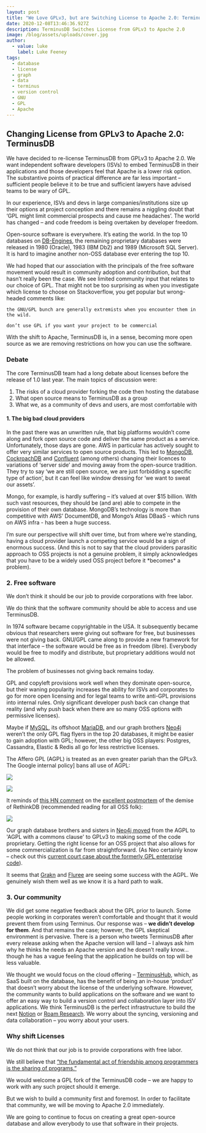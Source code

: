 ```yaml
---
layout: post
title: "We Love GPLv3, but are Switching License to Apache 2.0: TerminusDB"
date: 2020-12-08T13:46:36.927Z
description: TerminusDB Switches License from GPLv3 to Apache 2.0
image: /blog/assets/uploads/cover.jpg
author:
  - value: luke
    label: Luke Feeney
tags:
  - database
  - license
  - graph
  - data
  - terminus
  - version control
  - GNU
  - GPL
  - Apache
---
```

## Changing License from GPLv3 to Apache 2.0: TerminusDB

We have decided to re-license TerminusDB from GPLv3 to Apache 2.0. We want independent software developers (ISVs) to embed TerminusDB in their applications and those developers feel that Apache is a lower risk option. The substantive points of practical difference are far less important – sufficient people believe it to be true and sufficient lawyers have advised teams to be wary of GPL.

In our experience, ISVs and devs in large companies/institutions size up their options at project conception and there remains a niggling doubt that ‘GPL might limit commercial prospects and cause me headaches’. The world has changed – and code freedom is being overtaken by developer freedom.

Open-source software is everywhere. It’s eating the world. In the top 10 databases on [DB-Engines](https://db-engines.com/en/ranking), the remaining proprietary databases were released in 1980 (Oracle), 1983 (IBM Db2) and 1989 (Microsoft SQL Server). It is hard to imagine another non-OSS database ever entering the top 10.

We had hoped that our association with the principals of the free software movement would result in community adoption and contribution, but that hasn’t really been the case. We see limited community input that relates to our choice of GPL. That might not be too surprising as when you investigate which license to choose on Stackoverflow, you get popular but wrong-headed comments like:

`the GNU/GPL bunch are generally extremists when you encounter them in the wild.`

`don’t use GPL if you want your project to be commercial`

With the shift to Apache, TerminusDB is, in a sense, becoming more open source as we are removing restrictions on how you can use the software.

### Debate

The core TerminusDB team had a long debate about licenses before the release of 1.0 last year. The main topics of discussion were:

1. The risks of a cloud provider forking the code then hosting the database
2. What open source means to TerminusDB as a group
3. What we, as a community of devs and users, are most comfortable with

#### 1. The big bad cloud providers

In the past there was an unwritten rule, that big platforms wouldn’t come along and fork open source code and deliver the same product as a service. Unfortunately, those days are gone. AWS in particular has actively sought to offer very similar services to open source products. This led to [MongoDB](https://www.mongodb.com/licensing/server-side-public-license/faq), [CockroachDB](https://www.cockroachlabs.com/blog/oss-relicensing-cockroachdb/) and [Confluent](https://www.confluent.io/confluent-community-license-faq/) (among others) changing their licences to variations of ‘server side’ and moving away from the open-source tradition. They try to say ‘we are still open source, we are just forbidding a specific type of action’, but it can feel like window dressing for ‘we want to sweat our assets’.

Mongo, for example, is hardly suffering – it’s valued at over $15 billion. With such vast resources, they should be (and are) able to compete in the provision of their own database. MongoDB’s technology is more than competitive with AWS’ DocumentDB, and Mongo’s Atlas DBaaS - which runs on AWS infra - has been a huge success.

I’m sure our perspective will shift over time, but from where we’re standing, having a cloud provider launch a competing service would be a sign of enormous success. (And this is not to say that the cloud providers parasitic approach to OSS projects is not a genuine problem, it simply acknowledges that you have to be a widely used OSS project before it \*becomes\* a problem).

### 2. Free software

We don’t think it should be our job to provide corporations with free labor.

We do think that the software community should be able to access and use TerminusDB.

In 1974 software became copyrightable in the USA. It subsequently became obvious that researchers were giving out software for free, but businesses were not giving back. GNU/GPL came along to provide a new framework for that interface – the software would be free as in freedom (libre). Everybody would be free to modify and distribute, but proprietary additions would not be allowed.

The problem of businesses not giving back remains today.

GPL and copyleft provisions work well when they dominate open-source, but their waning popularity increases the ability for ISVs and corporates to go for more open licensing and for legal teams to write anti-GPL provisions into internal rules. Only significant developer push back can change that reality (and why push back when there are so many OSS options with permissive licenses).

Maybe if [MySQL](https://db-engines.com/en/system/MySQL), its offshoot [MariaDB](https://db-engines.com/en/system/MariaDB), and our graph brothers [Neo4j](https://db-engines.com/en/system/Neo4j) weren’t the only GPL flag flyers in the top 20 databases, it might be easier to gain adoption with GPL; however, the other big OSS players: Postgres, Cassandra, Elastic & Redis all go for less restrictive licenses.

The Affero GPL (AGPL) is treated as an even greater pariah than the GPLv3. The Google internal policy] bans all use of AGPL:

![](/blog/assets/uploads/agpl-at-google.jpg)

![](/blog/assets/uploads/agpl-at-google-2.jpg)

It reminds of [this HN comment](https://news.ycombinator.com/item?id=13421608) on the [excellent postmortem](http://www.defmacro.org/2017/01/18/why-rethinkdb-failed.html) of the demise of RethinkDB (recommended reading for all OSS folk):

![](/blog/assets/uploads/agpl-hn.jpg)

Our graph database brothers and sisters in [Neo4j moved](https://neo4j.com/open-core-and-neo4j/) from the AGPL to 'AGPL with a commons clause' to GPLv3 to making some of the code proprietary. Getting the right license for an OSS project that also allows for some commercialization is far from straightforward. (As Neo certainly know – check out this [current court case about the formerly GPL enterprise code](https://public.igovsol.com/neo4j-court-records/graphfoundation/80-main.pdf)).

It seems that [Grakn](https://github.com/graknlabs/grakn) and [Fluree](https://github.com/fluree/db) are seeing some success with the AGPL. We genuinely wish them well as we know it is a hard path to walk.

### 3. Our community

We did get some negative feedback about the GPL prior to launch. Some people working in corporates weren’t comfortable and thought that it would prevent them from using Terminus. Our response was – **we didn’t develop for them**. And that remains the case; however, the GPL skeptical environment is pervasive. There is a person who tweets TerminusDB after every release asking when the Apache version will land – I always ask him why he thinks he needs an Apache version and he doesn’t really know… though he has a vague feeling that the application he builds on top will be less valuable.

We thought we would focus on the cloud offering – [TerminusHub](https://terminusdb.com/hub/), which, as SaaS built on the database, has the benefit of being an in-house ‘product’ that doesn’t worry about the license of the underlying software. However, the community wants to build applications on the software and we want to offer an easy way to build a version control and collaboration layer into ISV applications. We think TerminusDB is the perfect infrastructure to build the next [Notion](https://www.notion.so/) or [Roam Research](https://roamresearch.com/). We worry about the syncing, versioning and data collaboration – you worry about your users.

### Why shift Licenses

We do not think that our job is to provide corporations with free labor.

We still believe that [“the fundamental act of friendship among programmers is the sharing of programs.”](https://www.gnu.org/gnu/manifesto.en.html)

We would welcome a GPL fork of the TerminusDB code – we are happy to work with any such project should it emerge.

But we wish to build a community first and foremost. In order to facilitate that community, we will be moving to Apache 2.0 immediately.

We are going to continue to focus on creating a great open-source database and allow everybody to use that software in their projects.